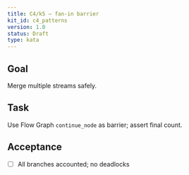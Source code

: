 ```yaml
---
title: C4/k5 — fan-in barrier
kit_id: c4_patterns
version: 1.0
status: Draft
type: kata
---
```

## Goal
Merge multiple streams safely.
## Task
Use Flow Graph `continue_node` as barrier; assert final count.
## Acceptance
- [ ] All branches accounted; no deadlocks